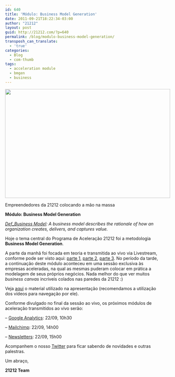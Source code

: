 ```yaml
---
id: 640
title: 'Módulo: Business Model Generation'
date: 2011-09-21T18:22:34-03:00
author: "21212"
layout: post
guid: http://21212.com/?p=640
permalink: /blog/modulo-business-model-generation/
transposh_can_translate:
  - 'true'
categories:
  - Blog
  - com-thumb
tags:
  - acceleration module
  - bmgen
  - business
---
```

<div id="attachment_642" style="width: 550px" class="wp-caption aligncenter">
  <img aria-describedby="caption-attachment-642" class="size-full wp-image-642" src="{{ site.url }}/assets/wp-content/uploads/2011/09/canvasaceleradosbx-e1316617075939.jpg" alt="" width="540" height="357" srcset="{{ site.url }}/assets/wp-content/uploads/2011/09/canvasaceleradosbx-e1316617075939.jpg 540w, {{ site.url }}/assets/wp-content/uploads/2011/09/canvasaceleradosbx-e1316617075939-300x198.jpg 300w" sizes="(max-width: 540px) 100vw, 540px" />

  <p id="caption-attachment-642" class="wp-caption-text">
    Empreendedores da 21212 colocando a mão na massa
  </p>
</div>

**Módulo: Business Model Generation**

_<span style="text-decoration: underline">Def_Business Model</span>: A business model describes the rationale of how an organization creates, delivers, and captures value._

<!--more ..curioso? Veja agora!-->

Hoje o tema central do Programa de Aceleração 21212 foi a metodologia **Business Model Generation**.

A parte da manhã foi focada em teoria e transmitida ao vivo via Livestream, conforme pode ser visto aqui: <a title="Business Model Generation - 2011-09-20 (1/3)" href="http://livestre.am/12NZc" target="_blank">parte 1</a>, <a title="Business Model Generation - 2011-09-20 (2/3)" href="http://livestre.am/12O75" target="_blank">parte 2</a>, <a title="Business Model Generation - 2011-09-20 (3/3)" href="http://livestre.am/12Ogc" target="_blank">parte 3</a>. No período da tarde, a continuação deste módulo aconteceu em uma sessão exclusiva às empresas aceleradas, na qual as mesmas puderam colocar em prática a modelagem de seus próprios negócios. Nada melhor do que ver muitos _business canvas_ incríveis colados nas paredes da 21212 :)

Veja <a title="Slideshare: Business Model Generation" href="http://www.slideshare.net/21212com/21212-acceleration-module-bmgen" target="_blank">aqui</a> o material utilizado na apresentação (recomendamos a utilização dos vídeos para navegação por ele).

Conforme divulgado no final da sessão ao vivo, os próximos módulos de aceleração transmitidos ao vivo serão:

&#8211; <span style="text-decoration: underline">Google Analytics</span>: 22/09, 10h30

&#8211; <span style="text-decoration: underline">Mailchimp</span>: 22/09, 14h00

&#8211; <span style="text-decoration: underline">Newsletters</span>: 22/09, 15h00

Acompanhem o nosso <a href="http://twitter.com/21212com" target="_blank">Twitter</a> para ficar sabendo de novidades e outras palestras.

Um abraço,

**21212 Team**